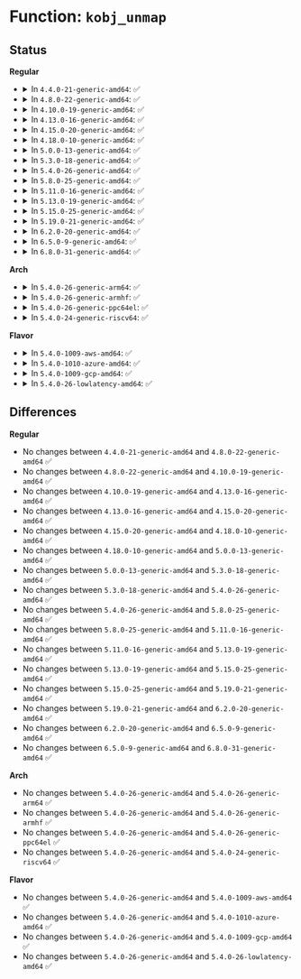 # Function: <code>kobj_unmap</code>

## Status
<b>Regular</b>
<ul>
<li>
<details>
<summary>In <code>4.4.0-21-generic-amd64</code>: ✅</summary>

```c
void kobj_unmap(struct kobj_map * domain, dev_t dev, long unsigned int range)
```

```json
{
  "name": "kobj_unmap",
  "collision_type": "Unique Global",
  "inline_type": "No",
  "funcs": [
    {
      "addr": 18446744071584411792,
      "name": "kobj_unmap",
      "external": true,
      "loc": "drivers/base/map.c:68",
      "file": "drivers/base/map.c",
      "inline": "seen, unknown",
      "caller_inline": [],
      "caller_func": [
        "fs/char_dev.c:cdev_del",
        "block/genhd.c:del_gendisk"
      ]
    }
  ],
  "symbols": [
    {
      "addr": 18446744071584411792,
      "name": "kobj_unmap",
      "section": ".text",
      "bind": "STB_GLOBAL",
      "size": 216
    }
  ]
}
```
</details>
</li>
<li>
<details>
<summary>In <code>4.8.0-22-generic-amd64</code>: ✅</summary>

```c
void kobj_unmap(struct kobj_map * domain, dev_t dev, long unsigned int range)
```

```json
{
  "name": "kobj_unmap",
  "collision_type": "Unique Global",
  "inline_type": "No",
  "funcs": [
    {
      "addr": 18446744071584747120,
      "name": "kobj_unmap",
      "external": true,
      "loc": "drivers/base/map.c:68",
      "file": "drivers/base/map.c",
      "inline": "seen, unknown",
      "caller_inline": [],
      "caller_func": [
        "fs/char_dev.c:cdev_del",
        "block/genhd.c:del_gendisk"
      ]
    }
  ],
  "symbols": [
    {
      "addr": 18446744071584747120,
      "name": "kobj_unmap",
      "section": ".text",
      "bind": "STB_GLOBAL",
      "size": 216
    }
  ]
}
```
</details>
</li>
<li>
<details>
<summary>In <code>4.10.0-19-generic-amd64</code>: ✅</summary>

```c
void kobj_unmap(struct kobj_map * domain, dev_t dev, long unsigned int range)
```

```json
{
  "name": "kobj_unmap",
  "collision_type": "Unique Global",
  "inline_type": "No",
  "funcs": [
    {
      "addr": 18446744071584937184,
      "name": "kobj_unmap",
      "external": true,
      "loc": "drivers/base/map.c:68",
      "file": "drivers/base/map.c",
      "inline": "seen, unknown",
      "caller_inline": [],
      "caller_func": [
        "fs/char_dev.c:cdev_del",
        "block/genhd.c:del_gendisk"
      ]
    }
  ],
  "symbols": [
    {
      "addr": 18446744071584937184,
      "name": "kobj_unmap",
      "section": ".text",
      "bind": "STB_GLOBAL",
      "size": 216
    }
  ]
}
```
</details>
</li>
<li>
<details>
<summary>In <code>4.13.0-16-generic-amd64</code>: ✅</summary>

```c
void kobj_unmap(struct kobj_map * domain, dev_t dev, long unsigned int range)
```

```json
{
  "name": "kobj_unmap",
  "collision_type": "Unique Global",
  "inline_type": "No",
  "funcs": [
    {
      "addr": 18446744071585021808,
      "name": "kobj_unmap",
      "external": true,
      "loc": "drivers/base/map.c:68",
      "file": "drivers/base/map.c",
      "inline": "seen, unknown",
      "caller_inline": [],
      "caller_func": [
        "fs/char_dev.c:cdev_del",
        "block/genhd.c:del_gendisk"
      ]
    }
  ],
  "symbols": [
    {
      "addr": 18446744071585021808,
      "name": "kobj_unmap",
      "section": ".text",
      "bind": "STB_GLOBAL",
      "size": 244
    }
  ]
}
```
</details>
</li>
<li>
<details>
<summary>In <code>4.15.0-20-generic-amd64</code>: ✅</summary>

```c
void kobj_unmap(struct kobj_map * domain, dev_t dev, long unsigned int range)
```

```json
{
  "name": "kobj_unmap",
  "collision_type": "Unique Global",
  "inline_type": "No",
  "funcs": [
    {
      "addr": 18446744071585444400,
      "name": "kobj_unmap",
      "external": true,
      "loc": "drivers/base/map.c:68",
      "file": "drivers/base/map.c",
      "inline": "seen, unknown",
      "caller_inline": [],
      "caller_func": [
        "fs/char_dev.c:cdev_del",
        "block/genhd.c:del_gendisk"
      ]
    }
  ],
  "symbols": [
    {
      "addr": 18446744071585444400,
      "name": "kobj_unmap",
      "section": ".text",
      "bind": "STB_GLOBAL",
      "size": 244
    }
  ]
}
```
</details>
</li>
<li>
<details>
<summary>In <code>4.18.0-10-generic-amd64</code>: ✅</summary>

```c
void kobj_unmap(struct kobj_map * domain, dev_t dev, long unsigned int range)
```

```json
{
  "name": "kobj_unmap",
  "collision_type": "Unique Global",
  "inline_type": "No",
  "funcs": [
    {
      "addr": 18446744071585687616,
      "name": "kobj_unmap",
      "external": true,
      "loc": "drivers/base/map.c:68",
      "file": "drivers/base/map.c",
      "inline": "seen, unknown",
      "caller_inline": [],
      "caller_func": [
        "fs/char_dev.c:cdev_del",
        "block/genhd.c:del_gendisk"
      ]
    }
  ],
  "symbols": [
    {
      "addr": 18446744071585687616,
      "name": "kobj_unmap",
      "section": ".text",
      "bind": "STB_GLOBAL",
      "size": 235
    }
  ]
}
```
</details>
</li>
<li>
<details>
<summary>In <code>5.0.0-13-generic-amd64</code>: ✅</summary>

```c
void kobj_unmap(struct kobj_map * domain, dev_t dev, long unsigned int range)
```

```json
{
  "name": "kobj_unmap",
  "collision_type": "Unique Global",
  "inline_type": "No",
  "funcs": [
    {
      "addr": 18446744071585817824,
      "name": "kobj_unmap",
      "external": true,
      "loc": "drivers/base/map.c:68",
      "file": "drivers/base/map.c",
      "inline": "seen, unknown",
      "caller_inline": [],
      "caller_func": [
        "fs/char_dev.c:cdev_del",
        "block/genhd.c:del_gendisk"
      ]
    }
  ],
  "symbols": [
    {
      "addr": 18446744071585817824,
      "name": "kobj_unmap",
      "section": ".text",
      "bind": "STB_GLOBAL",
      "size": 235
    }
  ]
}
```
</details>
</li>
<li>
<details>
<summary>In <code>5.3.0-18-generic-amd64</code>: ✅</summary>

```c
void kobj_unmap(struct kobj_map * domain, dev_t dev, long unsigned int range)
```

```json
{
  "name": "kobj_unmap",
  "collision_type": "Unique Global",
  "inline_type": "No",
  "funcs": [
    {
      "addr": 18446744071586051408,
      "name": "kobj_unmap",
      "external": true,
      "loc": "drivers/base/map.c:68",
      "file": "drivers/base/map.c",
      "inline": "seen, unknown",
      "caller_inline": [],
      "caller_func": [
        "fs/char_dev.c:cdev_del",
        "block/genhd.c:del_gendisk"
      ]
    }
  ],
  "symbols": [
    {
      "addr": 18446744071586051408,
      "name": "kobj_unmap",
      "section": ".text",
      "bind": "STB_GLOBAL",
      "size": 233
    }
  ]
}
```
</details>
</li>
<li>
<details>
<summary>In <code>5.4.0-26-generic-amd64</code>: ✅</summary>

```c
void kobj_unmap(struct kobj_map * domain, dev_t dev, long unsigned int range)
```

```json
{
  "name": "kobj_unmap",
  "collision_type": "Unique Global",
  "inline_type": "No",
  "funcs": [
    {
      "addr": 18446744071586199456,
      "name": "kobj_unmap",
      "external": true,
      "loc": "drivers/base/map.c:68",
      "file": "drivers/base/map.c",
      "inline": "seen, unknown",
      "caller_inline": [],
      "caller_func": [
        "fs/char_dev.c:cdev_del",
        "block/genhd.c:del_gendisk"
      ]
    }
  ],
  "symbols": [
    {
      "addr": 18446744071586199456,
      "name": "kobj_unmap",
      "section": ".text",
      "bind": "STB_GLOBAL",
      "size": 233
    }
  ]
}
```
</details>
</li>
<li>
<details>
<summary>In <code>5.8.0-25-generic-amd64</code>: ✅</summary>

```c
void kobj_unmap(struct kobj_map * domain, dev_t dev, long unsigned int range)
```

```json
{
  "name": "kobj_unmap",
  "collision_type": "Unique Global",
  "inline_type": "No",
  "funcs": [
    {
      "addr": 18446744071586962240,
      "name": "kobj_unmap",
      "external": true,
      "loc": "drivers/base/map.c:68",
      "file": "drivers/base/map.c",
      "inline": "seen, unknown",
      "caller_inline": [],
      "caller_func": [
        "fs/char_dev.c:cdev_device_del",
        "fs/char_dev.c:cdev_device_add",
        "fs/char_dev.c:__unregister_chrdev",
        "block/genhd.c:del_gendisk"
      ]
    }
  ],
  "symbols": [
    {
      "addr": 18446744071586962240,
      "name": "kobj_unmap",
      "section": ".text",
      "bind": "STB_GLOBAL",
      "size": 231
    }
  ]
}
```
</details>
</li>
<li>
<details>
<summary>In <code>5.11.0-16-generic-amd64</code>: ✅</summary>

```c
void kobj_unmap(struct kobj_map * domain, dev_t dev, long unsigned int range)
```

```json
{
  "name": "kobj_unmap",
  "collision_type": "Unique Global",
  "inline_type": "No",
  "funcs": [
    {
      "addr": 18446744071587047568,
      "name": "kobj_unmap",
      "external": true,
      "loc": "drivers/base/map.c:68",
      "file": "drivers/base/map.c",
      "inline": "seen, unknown",
      "caller_inline": [],
      "caller_func": [
        "fs/char_dev.c:cdev_device_del",
        "fs/char_dev.c:cdev_device_add",
        "fs/char_dev.c:__unregister_chrdev"
      ]
    }
  ],
  "symbols": [
    {
      "addr": 18446744071587047568,
      "name": "kobj_unmap",
      "section": ".text",
      "bind": "STB_GLOBAL",
      "size": 231
    }
  ]
}
```
</details>
</li>
<li>
<details>
<summary>In <code>5.13.0-19-generic-amd64</code>: ✅</summary>

```c
void kobj_unmap(struct kobj_map * domain, dev_t dev, long unsigned int range)
```

```json
{
  "name": "kobj_unmap",
  "collision_type": "Unique Global",
  "inline_type": "No",
  "funcs": [
    {
      "addr": 18446744071586931360,
      "name": "kobj_unmap",
      "external": true,
      "loc": "drivers/base/map.c:68",
      "file": "drivers/base/map.c",
      "inline": "seen, unknown",
      "caller_inline": [],
      "caller_func": [
        "fs/char_dev.c:cdev_device_del",
        "fs/char_dev.c:cdev_device_add",
        "fs/char_dev.c:__unregister_chrdev"
      ]
    }
  ],
  "symbols": [
    {
      "addr": 18446744071586931360,
      "name": "kobj_unmap",
      "section": ".text",
      "bind": "STB_GLOBAL",
      "size": 226
    }
  ]
}
```
</details>
</li>
<li>
<details>
<summary>In <code>5.15.0-25-generic-amd64</code>: ✅</summary>

```c
void kobj_unmap(struct kobj_map * domain, dev_t dev, long unsigned int range)
```

```json
{
  "name": "kobj_unmap",
  "collision_type": "Unique Global",
  "inline_type": "No",
  "funcs": [
    {
      "addr": 18446744071587494064,
      "name": "kobj_unmap",
      "external": true,
      "loc": "drivers/base/map.c:68",
      "file": "drivers/base/map.c",
      "inline": "seen, unknown",
      "caller_inline": [],
      "caller_func": [
        "fs/char_dev.c:cdev_device_del",
        "fs/char_dev.c:cdev_device_add",
        "fs/char_dev.c:__unregister_chrdev"
      ]
    }
  ],
  "symbols": [
    {
      "addr": 18446744071587494064,
      "name": "kobj_unmap",
      "section": ".text",
      "bind": "STB_GLOBAL",
      "size": 292
    }
  ]
}
```
</details>
</li>
<li>
<details>
<summary>In <code>5.19.0-21-generic-amd64</code>: ✅</summary>

```c
void kobj_unmap(struct kobj_map * domain, dev_t dev, long unsigned int range)
```

```json
{
  "name": "kobj_unmap",
  "collision_type": "Unique Global",
  "inline_type": "No",
  "funcs": [
    {
      "addr": 18446744071588817376,
      "name": "kobj_unmap",
      "external": true,
      "loc": "drivers/base/map.c:68",
      "file": "drivers/base/map.c",
      "inline": "seen, unknown",
      "caller_inline": [],
      "caller_func": [
        "fs/char_dev.c:cdev_device_del",
        "fs/char_dev.c:cdev_device_add",
        "fs/char_dev.c:__unregister_chrdev"
      ]
    }
  ],
  "symbols": [
    {
      "addr": 18446744071588817376,
      "name": "kobj_unmap",
      "section": ".text",
      "bind": "STB_GLOBAL",
      "size": 315
    }
  ]
}
```
</details>
</li>
<li>
<details>
<summary>In <code>6.2.0-20-generic-amd64</code>: ✅</summary>

```c
void kobj_unmap(struct kobj_map * domain, dev_t dev, long unsigned int range)
```

```json
{
  "name": "kobj_unmap",
  "collision_type": "Unique Global",
  "inline_type": "No",
  "funcs": [
    {
      "addr": 18446744071590316160,
      "name": "kobj_unmap",
      "external": true,
      "loc": "drivers/base/map.c:68",
      "file": "drivers/base/map.c",
      "inline": "seen, unknown",
      "caller_inline": [],
      "caller_func": [
        "fs/char_dev.c:cdev_device_del",
        "fs/char_dev.c:cdev_device_add",
        "fs/char_dev.c:__unregister_chrdev"
      ]
    }
  ],
  "symbols": [
    {
      "addr": 18446744071590316160,
      "name": "kobj_unmap",
      "section": ".text",
      "bind": "STB_GLOBAL",
      "size": 315
    }
  ]
}
```
</details>
</li>
<li>
<details>
<summary>In <code>6.5.0-9-generic-amd64</code>: ✅</summary>

```c
void kobj_unmap(struct kobj_map * domain, dev_t dev, long unsigned int range)
```

```json
{
  "name": "kobj_unmap",
  "collision_type": "Unique Global",
  "inline_type": "No",
  "funcs": [
    {
      "addr": 18446744071590635968,
      "name": "kobj_unmap",
      "external": true,
      "loc": "drivers/base/map.c:68",
      "file": "drivers/base/map.c",
      "inline": "seen, unknown",
      "caller_inline": [],
      "caller_func": [
        "fs/char_dev.c:cdev_device_del",
        "fs/char_dev.c:cdev_device_add",
        "fs/char_dev.c:__unregister_chrdev"
      ]
    }
  ],
  "symbols": [
    {
      "addr": 18446744071590635968,
      "name": "kobj_unmap",
      "section": ".text",
      "bind": "STB_GLOBAL",
      "size": 315
    }
  ]
}
```
</details>
</li>
<li>
<details>
<summary>In <code>6.8.0-31-generic-amd64</code>: ✅</summary>

```c
void kobj_unmap(struct kobj_map * domain, dev_t dev, long unsigned int range)
```

```json
{
  "name": "kobj_unmap",
  "collision_type": "Unique Global",
  "inline_type": "No",
  "funcs": [
    {
      "addr": 18446744071590995936,
      "name": "kobj_unmap",
      "external": true,
      "loc": "drivers/base/map.c:68",
      "file": "drivers/base/map.c",
      "inline": "seen, unknown",
      "caller_inline": [],
      "caller_func": [
        "fs/char_dev.c:cdev_device_del",
        "fs/char_dev.c:cdev_device_add",
        "fs/char_dev.c:__unregister_chrdev"
      ]
    }
  ],
  "symbols": [
    {
      "addr": 18446744071590995936,
      "name": "kobj_unmap",
      "section": ".text",
      "bind": "STB_GLOBAL",
      "size": 315
    }
  ]
}
```
</details>
</li>
</ul>
<b>Arch</b>
<ul>
<li>
<details>
<summary>In <code>5.4.0-26-generic-arm64</code>: ✅</summary>

```c
void kobj_unmap(struct kobj_map * domain, dev_t dev, long unsigned int range)
```

```json
{
  "name": "kobj_unmap",
  "collision_type": "Unique Global",
  "inline_type": "No",
  "funcs": [
    {
      "addr": 18446603336499000320,
      "name": "kobj_unmap",
      "external": true,
      "loc": "drivers/base/map.c:68",
      "file": "drivers/base/map.c",
      "inline": "seen, unknown",
      "caller_inline": [],
      "caller_func": [
        "fs/char_dev.c:cdev_del",
        "block/genhd.c:del_gendisk"
      ]
    }
  ],
  "symbols": [
    {
      "addr": 18446603336499000320,
      "name": "kobj_unmap",
      "section": ".text",
      "bind": "STB_GLOBAL",
      "size": 252
    }
  ]
}
```
</details>
</li>
<li>
<details>
<summary>In <code>5.4.0-26-generic-armhf</code>: ✅</summary>

```c
void kobj_unmap(struct kobj_map * domain, dev_t dev, long unsigned int range)
```

```json
{
  "name": "kobj_unmap",
  "collision_type": "Unique Global",
  "inline_type": "No",
  "funcs": [
    {
      "addr": 3231566700,
      "name": "kobj_unmap",
      "external": true,
      "loc": "drivers/base/map.c:68",
      "file": "drivers/base/map.c",
      "inline": "seen, unknown",
      "caller_inline": [],
      "caller_func": [
        "fs/char_dev.c:cdev_del",
        "block/genhd.c:del_gendisk"
      ]
    }
  ],
  "symbols": [
    {
      "addr": 3231566700,
      "name": "kobj_unmap",
      "section": ".text",
      "bind": "STB_GLOBAL",
      "size": 224
    }
  ]
}
```
</details>
</li>
<li>
<details>
<summary>In <code>5.4.0-26-generic-ppc64el</code>: ✅</summary>

```c
void kobj_unmap(struct kobj_map * domain, dev_t dev, long unsigned int range)
```

```json
{
  "name": "kobj_unmap",
  "collision_type": "Unique Global",
  "inline_type": "No",
  "funcs": [
    {
      "addr": 13835058055292159072,
      "name": "kobj_unmap",
      "external": true,
      "loc": "drivers/base/map.c:68",
      "file": "drivers/base/map.c",
      "inline": "seen, unknown",
      "caller_inline": [],
      "caller_func": [
        "fs/char_dev.c:cdev_del",
        "block/genhd.c:del_gendisk"
      ]
    }
  ],
  "symbols": [
    {
      "addr": 13835058055292159072,
      "name": "kobj_unmap",
      "section": ".text",
      "bind": "STB_GLOBAL",
      "size": 360
    }
  ]
}
```
</details>
</li>
<li>
<details>
<summary>In <code>5.4.0-24-generic-riscv64</code>: ✅</summary>

```c
void kobj_unmap(struct kobj_map * domain, dev_t dev, long unsigned int range)
```

```json
{
  "name": "kobj_unmap",
  "collision_type": "Unique Global",
  "inline_type": "No",
  "funcs": [
    {
      "addr": 18446743936276372660,
      "name": "kobj_unmap",
      "external": true,
      "loc": "drivers/base/map.c:68",
      "file": "drivers/base/map.c",
      "inline": "seen, unknown",
      "caller_inline": [],
      "caller_func": [
        "fs/char_dev.c:cdev_del",
        "block/genhd.c:del_gendisk"
      ]
    }
  ],
  "symbols": [
    {
      "addr": 18446743936276372660,
      "name": "kobj_unmap",
      "section": ".text",
      "bind": "STB_GLOBAL",
      "size": 208
    }
  ]
}
```
</details>
</li>
</ul>
<b>Flavor</b>
<ul>
<li>
<details>
<summary>In <code>5.4.0-1009-aws-amd64</code>: ✅</summary>

```c
void kobj_unmap(struct kobj_map * domain, dev_t dev, long unsigned int range)
```

```json
{
  "name": "kobj_unmap",
  "collision_type": "Unique Global",
  "inline_type": "No",
  "funcs": [
    {
      "addr": 18446744071585959664,
      "name": "kobj_unmap",
      "external": true,
      "loc": "drivers/base/map.c:68",
      "file": "drivers/base/map.c",
      "inline": "seen, unknown",
      "caller_inline": [],
      "caller_func": [
        "fs/char_dev.c:cdev_del",
        "block/genhd.c:del_gendisk"
      ]
    }
  ],
  "symbols": [
    {
      "addr": 18446744071585959664,
      "name": "kobj_unmap",
      "section": ".text",
      "bind": "STB_GLOBAL",
      "size": 233
    }
  ]
}
```
</details>
</li>
<li>
<details>
<summary>In <code>5.4.0-1010-azure-amd64</code>: ✅</summary>

```c
void kobj_unmap(struct kobj_map * domain, dev_t dev, long unsigned int range)
```

```json
{
  "name": "kobj_unmap",
  "collision_type": "Unique Global",
  "inline_type": "No",
  "funcs": [
    {
      "addr": 18446744071585808928,
      "name": "kobj_unmap",
      "external": true,
      "loc": "drivers/base/map.c:68",
      "file": "drivers/base/map.c",
      "inline": "seen, unknown",
      "caller_inline": [],
      "caller_func": [
        "fs/char_dev.c:cdev_del",
        "block/genhd.c:del_gendisk"
      ]
    }
  ],
  "symbols": [
    {
      "addr": 18446744071585808928,
      "name": "kobj_unmap",
      "section": ".text",
      "bind": "STB_GLOBAL",
      "size": 233
    }
  ]
}
```
</details>
</li>
<li>
<details>
<summary>In <code>5.4.0-1009-gcp-amd64</code>: ✅</summary>

```c
void kobj_unmap(struct kobj_map * domain, dev_t dev, long unsigned int range)
```

```json
{
  "name": "kobj_unmap",
  "collision_type": "Unique Global",
  "inline_type": "No",
  "funcs": [
    {
      "addr": 18446744071586149472,
      "name": "kobj_unmap",
      "external": true,
      "loc": "drivers/base/map.c:68",
      "file": "drivers/base/map.c",
      "inline": "seen, unknown",
      "caller_inline": [],
      "caller_func": [
        "fs/char_dev.c:cdev_del",
        "block/genhd.c:del_gendisk"
      ]
    }
  ],
  "symbols": [
    {
      "addr": 18446744071586149472,
      "name": "kobj_unmap",
      "section": ".text",
      "bind": "STB_GLOBAL",
      "size": 233
    }
  ]
}
```
</details>
</li>
<li>
<details>
<summary>In <code>5.4.0-26-lowlatency-amd64</code>: ✅</summary>

```c
void kobj_unmap(struct kobj_map * domain, dev_t dev, long unsigned int range)
```

```json
{
  "name": "kobj_unmap",
  "collision_type": "Unique Global",
  "inline_type": "No",
  "funcs": [
    {
      "addr": 18446744071586258176,
      "name": "kobj_unmap",
      "external": true,
      "loc": "drivers/base/map.c:68",
      "file": "drivers/base/map.c",
      "inline": "seen, unknown",
      "caller_inline": [],
      "caller_func": [
        "fs/char_dev.c:cdev_del",
        "block/genhd.c:del_gendisk"
      ]
    }
  ],
  "symbols": [
    {
      "addr": 18446744071586258176,
      "name": "kobj_unmap",
      "section": ".text",
      "bind": "STB_GLOBAL",
      "size": 233
    }
  ]
}
```
</details>
</li>
</ul>

## Differences
<b>Regular</b>
<ul>
<li>
No changes between <code>4.4.0-21-generic-amd64</code> and <code>4.8.0-22-generic-amd64</code> ✅
</li>
<li>
No changes between <code>4.8.0-22-generic-amd64</code> and <code>4.10.0-19-generic-amd64</code> ✅
</li>
<li>
No changes between <code>4.10.0-19-generic-amd64</code> and <code>4.13.0-16-generic-amd64</code> ✅
</li>
<li>
No changes between <code>4.13.0-16-generic-amd64</code> and <code>4.15.0-20-generic-amd64</code> ✅
</li>
<li>
No changes between <code>4.15.0-20-generic-amd64</code> and <code>4.18.0-10-generic-amd64</code> ✅
</li>
<li>
No changes between <code>4.18.0-10-generic-amd64</code> and <code>5.0.0-13-generic-amd64</code> ✅
</li>
<li>
No changes between <code>5.0.0-13-generic-amd64</code> and <code>5.3.0-18-generic-amd64</code> ✅
</li>
<li>
No changes between <code>5.3.0-18-generic-amd64</code> and <code>5.4.0-26-generic-amd64</code> ✅
</li>
<li>
No changes between <code>5.4.0-26-generic-amd64</code> and <code>5.8.0-25-generic-amd64</code> ✅
</li>
<li>
No changes between <code>5.8.0-25-generic-amd64</code> and <code>5.11.0-16-generic-amd64</code> ✅
</li>
<li>
No changes between <code>5.11.0-16-generic-amd64</code> and <code>5.13.0-19-generic-amd64</code> ✅
</li>
<li>
No changes between <code>5.13.0-19-generic-amd64</code> and <code>5.15.0-25-generic-amd64</code> ✅
</li>
<li>
No changes between <code>5.15.0-25-generic-amd64</code> and <code>5.19.0-21-generic-amd64</code> ✅
</li>
<li>
No changes between <code>5.19.0-21-generic-amd64</code> and <code>6.2.0-20-generic-amd64</code> ✅
</li>
<li>
No changes between <code>6.2.0-20-generic-amd64</code> and <code>6.5.0-9-generic-amd64</code> ✅
</li>
<li>
No changes between <code>6.5.0-9-generic-amd64</code> and <code>6.8.0-31-generic-amd64</code> ✅
</li>
</ul>
<b>Arch</b>
<ul>
<li>
No changes between <code>5.4.0-26-generic-amd64</code> and <code>5.4.0-26-generic-arm64</code> ✅
</li>
<li>
No changes between <code>5.4.0-26-generic-amd64</code> and <code>5.4.0-26-generic-armhf</code> ✅
</li>
<li>
No changes between <code>5.4.0-26-generic-amd64</code> and <code>5.4.0-26-generic-ppc64el</code> ✅
</li>
<li>
No changes between <code>5.4.0-26-generic-amd64</code> and <code>5.4.0-24-generic-riscv64</code> ✅
</li>
</ul>
<b>Flavor</b>
<ul>
<li>
No changes between <code>5.4.0-26-generic-amd64</code> and <code>5.4.0-1009-aws-amd64</code> ✅
</li>
<li>
No changes between <code>5.4.0-26-generic-amd64</code> and <code>5.4.0-1010-azure-amd64</code> ✅
</li>
<li>
No changes between <code>5.4.0-26-generic-amd64</code> and <code>5.4.0-1009-gcp-amd64</code> ✅
</li>
<li>
No changes between <code>5.4.0-26-generic-amd64</code> and <code>5.4.0-26-lowlatency-amd64</code> ✅
</li>
</ul>
